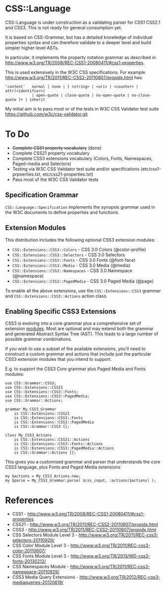 CSS::Language
=============

CSS::Language is under construction as a validating parser for CSS1 CSS2.1
and CSS3. This is not ready for general consumption yet.

It is based on CSS::Grammar, but has a detailed knowledge of individual
properties syntax and can therefore validate to a deeper level and
build simpler higher-level ASTs.

In particular, it implements the property notation grammar as described in http://www.w3.org/TR/2008/REC-CSS1-20080411/#css1-properties.

This is used extensively in the W3C CSS specifications. For example http://www.w3.org/TR/2011/REC-CSS2-20110607/propidx.html has:

    'content'	normal | none | [ <string> | <uri> | <counter> | attr(<identifier>)
                | open-quote | close-quote | no-open-quote | no-close-quote ]+ | inherit


My initial aim is to pass most or of the tests in W3C CSS Validator test
suite https://github.com/w3c/css-validator.git

To Do
=====
- ~~Complete CSS1 property vocabulary~~ (done)
- Complete CSS21 property vocabulary
- Complete CSS3 extensions vocabulary (Colors, Fonts, Namespaces, Paged-media and Selectors)
- Testing via W3C CSS Validator test suite and/or specifications (etc/css1-prpoerties.txt, etc/css21-properties.txt)
- Pass most of the W3C CSS Validator tests

Specification Grammar
---------------------
`CSS::Language::Specification` implements the synopsis grammar used
in the W3C documents to define properties and functions.

Extension Modules
------------------
This distribution includes the following optional CSS3 extension modules:

- `CSS::Extensions::CSS3::Colors`     - CSS 3.0 Colors (@color-profile)
- `CSS::Extensions::CSS3::Selectors`  - CSS 3.0 Selectors
- `CSS::Extensions::CSS3::Fonts`      - CSS 3.0 Fonts (@font-face)
- `CSS::Extensions::CSS3::Media`      - CSS 3.0 Media (@media)
- `CSS::Extensions::CSS3::Namespaces` - CSS 3.0 Namespace (@namespace)
- `CSS::Extensions::CSS3::PagedMedia` - CSS 3.0 Paged Media (@page)

To enable all the above extensions, use the `CSS::Extensions::CSS3`
grammar and `CSS::Extensions::CSS3::Actions` action class.

Enabling Specific CSS3 Extensions
---------------------------------
CSS3 is evolving into a core grammar plus a comprehensive set of extension
[modules](http://www.css3.info/modules/). Most are optional and may extend
both the grammar and generated Abstract Syntax Tree (AST). This leads to a
large number of possible grammar combinations.

If you wish to use a subset of the available extensions, you'll need to
construct a custom grammar and actions that include just the particular CSS3
extension modules that you intend to support.

E.g. to support the CSS3 Core grammar plus Paged Media and Fonts modules:

    use CSS::Grammar::CSS3;
    use CSS::Extensions::CSS21
    use CSS::Extensions::CSS3::Fonts;
    use CSS::Extensions::CSS3::PagedMedia;
    use CSS::Grammar::Actions;

    grammar My_CSS3_Grammar
        is CSS::Extensions::CSS21
        is CSS::Extensions::CSS3::Fonts
        is CSS::Extensions::CSS3::PagedMedia
        is CSS::Grammar::CSS3 {};

    class My_CSS3_Actions
        is CSS::Extensions::CSS21::Actions
        is CSS::Extensions::CSS3::Fonts::Actions
        is CSS::Extensions::CSS3::PagedMedia::Actions
        is CSS::Grammar::Actions {};

This gives you a customised grammar and parser that understands the
core CSS3 language, plus Fonts and Paged Media extensions

    my $actions = My_CSS3_Actions.new;
    my $parse = My_CSS3_Grammar.parse( $css_input, :actions($actions) );

References
==========
- CSS1 - http://www.w3.org/TR/2008/REC-CSS1-20080411/#css1-properties
- CSS21 - http://www.w3.org/TR/2011/REC-CSS2-20110607/propidx.html
- CSS3 - http://www.w3.org/TR/2011/REC-CSS2-20110607/propidx.html
- CSS Selectors Module Level 3 - http://www.w3.org/TR/2011/REC-css3-selectors-20110929/
- CSS Color Module Level 3 - http://www.w3.org/TR/2011/REC-css3-color-20110607/
- CSS Fonts Module Level 3 - http://www.w3.org/TR/2013/WD-css3-fonts-20130212/
- CSS Namespaces Module - http://www.w3.org/TR/2011/REC-css3-namespace-20110929/
- CSS3 Media Query Extensions - http://www.w3.org/TR/2012/REC-css3-mediaqueries-20120619/




